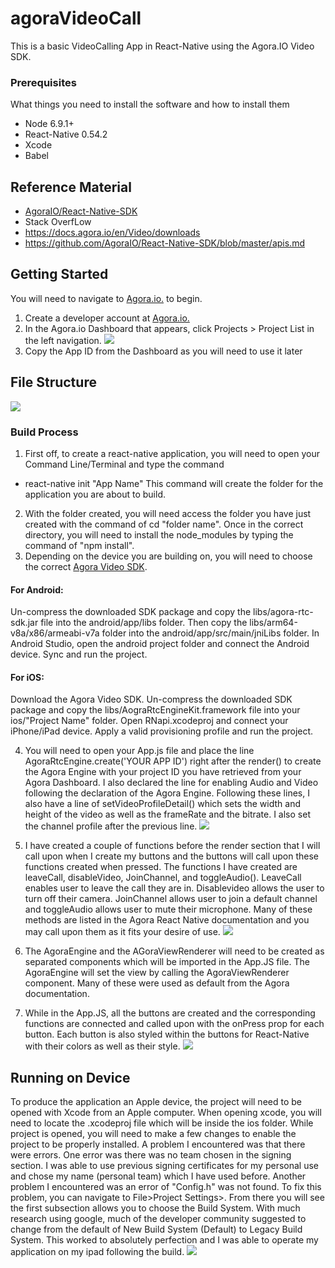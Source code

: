 # agoraVideoCall

This is a basic VideoCalling App in React-Native using the Agora.IO Video SDK.

### Prerequisites

What things you need to install the software and how to install them
* Node 6.9.1+
* React-Native 0.54.2
* Xcode
* Babel

## Reference Material 
* [AgoraIO/React-Native-SDK](https://github.com/AgoraIO/React-Native-SDK)
* Stack OverfLow
* https://docs.agora.io/en/Video/downloads
* https://github.com/AgoraIO/React-Native-SDK/blob/master/apis.md

## Getting Started
You will need to navigate to [Agora.io.](https://dashboard.agora.io/signin/) to begin.

1. Create a developer account at [Agora.io.](https://dashboard.agora.io/signin/)
2. In the Agora.io Dashboard that appears, click Projects > Project List in the left navigation.
![](https://github.com/nickykwn/agoraVideoCall/blob/master/images/add%20project.png)
3. Copy the App ID from the Dashboard as you will need to use it later

## File Structure
![](https://github.com/nickykwn/agoraVideoCall/blob/master/images/structure.png)

### Build Process
1. First off, to create a react-native application, you will need to open your Command Line/Terminal and type the command
* react-native init "App Name"
This command will create the folder for the application you are about to build. 
2. With the folder created, you will need access the folder you have just created with the command of cd "folder name". Once in the correct directory, you will need to install the node_modules by typing the command of "npm install".
3. Depending on the device you are building on, you will need to choose the correct [Agora Video SDK](https://www.agora.io/en/download/).

#### For Android: 
Un-compress the downloaded SDK package and copy the libs/agora-rtc-sdk.jar file into the android/app/libs folder.
Then copy the libs/arm64-v8a/x86/armeabi-v7a folder into the android/app/src/main/jniLibs folder.
In Android Studio, open the android project folder and connect the Android device.
Sync and run the project.
#### For iOS:
Download the Agora Video SDK.
Un-compress the downloaded SDK package and copy the libs/AograRtcEngineKit.framework file into your ios/"Project Name" folder.
Open RNapi.xcodeproj and connect your iPhone/iPad device.
Apply a valid provisioning profile and run the project.

4. You will need to open your App.js file and place the line AgoraRtcEngine.create('YOUR APP ID') right after the render() to create the Agora Engine with your project ID you have retrieved from your Agora Dashboard. I also declared the line for enabling Audio and Video following the declaration of the Agora Engine. Following these lines, I also have a line of setVideoProfileDetail() which sets the width and height of the video as well as the frameRate and the bitrate. I also set the channel profile after the previous line.
![](https://github.com/nickykwn/agoraVideoCall/blob/master/images/appid.png)

5. I have created a couple of functions before the render section that I will call upon when I create my buttons and the buttons will call upon these functions created when pressed. The functions I have created are leaveCall, disableVideo, JoinChannel, and toggleAudio(). LeaveCall enables user to leave the call they are in. Disablevideo allows the user to turn off their camera. JoinChannel allows user to join a default channel and toggleAudio allows user to mute their microphone. Many of these methods are listed in the Agora React Native documentation and you may call upon them as it fits your desire of use.
![](https://github.com/nickykwn/agoraVideoCall/blob/master/images/methods.png)

6. The AgoraEngine and the AGoraViewRenderer will need to be created as separated components which will be imported in the App.JS file. The AgoraEngine will set the view by calling the AgoraViewRenderer component. Many of these were used as default from the Agora documentation. 

7. While in the App.JS, all the buttons are created and the corresponding functions are connected and called upon with the onPress prop for each button. Each button is also styled within the buttons for React-Native with their colors as well as their style. 
![](https://github.com/nickykwn/agoraVideoCall/blob/master/images/view.png)

## Running on Device
To produce the application an Apple device, the project will need to be opened with Xcode from an Apple computer. When opening xcode, you will need to locate the .xcodeproj file which will be inside the ios folder. While project is opened, you will need to make a few changes to enable the project to be properly installed. A problem I encountered was that there were errors. One error was there was no team chosen in the signing section. I was able to use previous signing certificates for my personal use and chose my name (personal team) which I have used before. Another problem I encountered was an error of "Config.h" was not found. To fix this problem, you can navigate to File>Project Settings>. From there you will see the first subsection allows you to choose the Build System. With much research using google, much of the developer community suggested to change from the default of New Build System (Default) to Legacy Build System. This worked to absolutely perfection and I was able to operate my application on my ipad following the build.
![](https://github.com/nickykwn/agoraVideoCall/blob/master/images/xcode.png)





